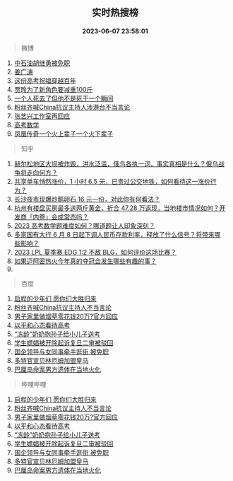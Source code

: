 <div align="center"><h2>实时热搜榜</h2><h4>2023-06-07 23:58:01</h4></div>

> 微博  

1. [中石油胡继勇被免职](https://s.weibo.com/weibo?q=%23%E4%B8%AD%E7%9F%B3%E6%B2%B9%E8%83%A1%E7%BB%A7%E5%8B%87%E8%A2%AB%E5%85%8D%E8%81%8C%23&t=31&band_rank=1&Refer=top)<br />
2. [姜广涛](https://s.weibo.com/weibo?q=%E5%A7%9C%E5%B9%BF%E6%B6%9B&t=31&band_rank=2&Refer=top)<br />
3. [这份高考祝福穿越百年](https://s.weibo.com/weibo?q=%23%E8%BF%99%E4%BB%BD%E9%AB%98%E8%80%83%E7%A5%9D%E7%A6%8F%E7%A9%BF%E8%B6%8A%E7%99%BE%E5%B9%B4%23&t=31&band_rank=3&Refer=top)<br />
4. [贾玲为了新角色要减重100斤](https://s.weibo.com/weibo?q=%23%E8%B4%BE%E7%8E%B2%E4%B8%BA%E4%BA%86%E6%96%B0%E8%A7%92%E8%89%B2%E8%A6%81%E5%87%8F%E9%87%8D100%E6%96%A4%23&t=31&band_rank=4&Refer=top)<br />
5. [一个人死去了但他不是死于一个瞬间](https://s.weibo.com/weibo?q=%E4%B8%80%E4%B8%AA%E4%BA%BA%E6%AD%BB%E5%8E%BB%E4%BA%86%E4%BD%86%E4%BB%96%E4%B8%8D%E6%98%AF%E6%AD%BB%E4%BA%8E%E4%B8%80%E4%B8%AA%E7%9E%AC%E9%97%B4&t=31&band_rank=5&Refer=top)<br />
6. [粉丝齐喊China抗议主持人涉港台不当言论](https://s.weibo.com/weibo?q=%23%E7%B2%89%E4%B8%9D%E9%BD%90%E5%96%8AChina%E6%8A%97%E8%AE%AE%E4%B8%BB%E6%8C%81%E4%BA%BA%E6%B6%89%E6%B8%AF%E5%8F%B0%E4%B8%8D%E5%BD%93%E8%A8%80%E8%AE%BA%23&t=31&band_rank=6&Refer=top)<br />
7. [张艺兴工作室再回应](https://s.weibo.com/weibo?q=%23%E5%BC%A0%E8%89%BA%E5%85%B4%E5%B7%A5%E4%BD%9C%E5%AE%A4%E5%86%8D%E5%9B%9E%E5%BA%94%23&t=31&band_rank=7&Refer=top)<br />
8. [高考数学](https://s.weibo.com/weibo?q=%E9%AB%98%E8%80%83%E6%95%B0%E5%AD%A6&t=31&band_rank=8&Refer=top)<br />
9. [凤凰传奇一个火上辈子一个火下辈子](https://s.weibo.com/weibo?q=%23%E5%87%A4%E5%87%B0%E4%BC%A0%E5%A5%87%E4%B8%80%E4%B8%AA%E7%81%AB%E4%B8%8A%E8%BE%88%E5%AD%90%E4%B8%80%E4%B8%AA%E7%81%AB%E4%B8%8B%E8%BE%88%E5%AD%90%23&t=31&band_rank=9&Refer=top)<br />

> 知乎  

1. [赫尔松地区大坝被炸毁，洪水泛滥，俄乌各执一词，事实真相是什么？俄乌战争将走向何方？](https://www.zhihu.com/question/605068506)<br />
2. [共享单车悄然涨价，1 小时 6.5 元，已贵过公交地铁，如何看待这一涨价行为？](https://www.zhihu.com/question/605241957)<br />
3. [长沙夜市现爆炒鹅卵石 16 元一份，对此你有何看法？](https://www.zhihu.com/question/604881315)<br />
4. [杭州有楼盘买房最多送两斤黄金，折合 47.28 万返现，当地楼市情况如何？开发商「内卷」会成常态吗？](https://www.zhihu.com/question/605337792)<br />
5. [2023 高考数学题难度如何？哪道题让人印象深刻？](https://www.zhihu.com/question/605281198)<br />
6. [多家国有大行 6 月 8 日起下调人民币存款利率，释放了什么信号？将带来哪些影响？](https://www.zhihu.com/question/605298719)<br />
7. [2023 LPL 夏季赛 EDG 1:2 不敌 BLG，如何评价这场比赛？](https://www.zhihu.com/question/605336971)<br />
8. [如果迈阿密热火今年真的夺冠会发生哪些有趣的事？](https://www.zhihu.com/question/605217228)<br />
9. []()<br />

> 百度  

1. [启程的少年们 愿你们大胜归来](https://www.baidu.com/s?wd=%E5%90%AF%E7%A8%8B%E7%9A%84%E5%B0%91%E5%B9%B4%E4%BB%AC+%E6%84%BF%E4%BD%A0%E4%BB%AC%E5%A4%A7%E8%83%9C%E5%BD%92%E6%9D%A5&sa=fyb_news&rsv_dl=fyb_news)<br />
2. [粉丝齐喊China抗议主持人不当言论](https://www.baidu.com/s?wd=%E7%B2%89%E4%B8%9D%E9%BD%90%E5%96%8AChina%E6%8A%97%E8%AE%AE%E4%B8%BB%E6%8C%81%E4%BA%BA%E4%B8%8D%E5%BD%93%E8%A8%80%E8%AE%BA&sa=fyb_news&rsv_dl=fyb_news)<br />
3. [男子家里做烟草零花钱20万?官方回应](https://www.baidu.com/s?wd=%E7%94%B7%E5%AD%90%E5%AE%B6%E9%87%8C%E5%81%9A%E7%83%9F%E8%8D%89%E9%9B%B6%E8%8A%B1%E9%92%B120%E4%B8%87%3F%E5%AE%98%E6%96%B9%E5%9B%9E%E5%BA%94&sa=fyb_news&rsv_dl=fyb_news)<br />
4. [以平和心态看待高考](https://www.baidu.com/s?wd=%E4%BB%A5%E5%B9%B3%E5%92%8C%E5%BF%83%E6%80%81%E7%9C%8B%E5%BE%85%E9%AB%98%E8%80%83&sa=fyb_news&rsv_dl=fyb_news)<br />
5. [“冻龄”奶奶抱孙子给小儿子送考](https://www.baidu.com/s?wd=%E2%80%9C%E5%86%BB%E9%BE%84%E2%80%9D%E5%A5%B6%E5%A5%B6%E6%8A%B1%E5%AD%99%E5%AD%90%E7%BB%99%E5%B0%8F%E5%84%BF%E5%AD%90%E9%80%81%E8%80%83&sa=fyb_news&rsv_dl=fyb_news)<br />
6. [学生嫖娼被开除起诉复旦二审被驳回](https://www.baidu.com/s?wd=%E5%AD%A6%E7%94%9F%E5%AB%96%E5%A8%BC%E8%A2%AB%E5%BC%80%E9%99%A4%E8%B5%B7%E8%AF%89%E5%A4%8D%E6%97%A6%E4%BA%8C%E5%AE%A1%E8%A2%AB%E9%A9%B3%E5%9B%9E&sa=fyb_news&rsv_dl=fyb_news)<br />
7. [国企领导与女同事牵手逛街 被免职](https://www.baidu.com/s?wd=%E5%9B%BD%E4%BC%81%E9%A2%86%E5%AF%BC%E4%B8%8E%E5%A5%B3%E5%90%8C%E4%BA%8B%E7%89%B5%E6%89%8B%E9%80%9B%E8%A1%97+%E8%A2%AB%E5%85%8D%E8%81%8C&sa=fyb_news&rsv_dl=fyb_news)<br />
8. [多特官宣贝林厄姆加盟皇马](https://www.baidu.com/s?wd=%E5%A4%9A%E7%89%B9%E5%AE%98%E5%AE%A3%E8%B4%9D%E6%9E%97%E5%8E%84%E5%A7%86%E5%8A%A0%E7%9B%9F%E7%9A%87%E9%A9%AC&sa=fyb_news&rsv_dl=fyb_news)<br />
9. [巴厘岛命案男方遗体在当地火化](https://www.baidu.com/s?wd=%E5%B7%B4%E5%8E%98%E5%B2%9B%E5%91%BD%E6%A1%88%E7%94%B7%E6%96%B9%E9%81%97%E4%BD%93%E5%9C%A8%E5%BD%93%E5%9C%B0%E7%81%AB%E5%8C%96&sa=fyb_news&rsv_dl=fyb_news)<br />

> 哔哩哔哩  

1. [启程的少年们 愿你们大胜归来](https://www.baidu.com/s?wd=%E5%90%AF%E7%A8%8B%E7%9A%84%E5%B0%91%E5%B9%B4%E4%BB%AC+%E6%84%BF%E4%BD%A0%E4%BB%AC%E5%A4%A7%E8%83%9C%E5%BD%92%E6%9D%A5&sa=fyb_news&rsv_dl=fyb_news)<br />
2. [粉丝齐喊China抗议主持人不当言论](https://www.baidu.com/s?wd=%E7%B2%89%E4%B8%9D%E9%BD%90%E5%96%8AChina%E6%8A%97%E8%AE%AE%E4%B8%BB%E6%8C%81%E4%BA%BA%E4%B8%8D%E5%BD%93%E8%A8%80%E8%AE%BA&sa=fyb_news&rsv_dl=fyb_news)<br />
3. [男子家里做烟草零花钱20万?官方回应](https://www.baidu.com/s?wd=%E7%94%B7%E5%AD%90%E5%AE%B6%E9%87%8C%E5%81%9A%E7%83%9F%E8%8D%89%E9%9B%B6%E8%8A%B1%E9%92%B120%E4%B8%87%3F%E5%AE%98%E6%96%B9%E5%9B%9E%E5%BA%94&sa=fyb_news&rsv_dl=fyb_news)<br />
4. [以平和心态看待高考](https://www.baidu.com/s?wd=%E4%BB%A5%E5%B9%B3%E5%92%8C%E5%BF%83%E6%80%81%E7%9C%8B%E5%BE%85%E9%AB%98%E8%80%83&sa=fyb_news&rsv_dl=fyb_news)<br />
5. [“冻龄”奶奶抱孙子给小儿子送考](https://www.baidu.com/s?wd=%E2%80%9C%E5%86%BB%E9%BE%84%E2%80%9D%E5%A5%B6%E5%A5%B6%E6%8A%B1%E5%AD%99%E5%AD%90%E7%BB%99%E5%B0%8F%E5%84%BF%E5%AD%90%E9%80%81%E8%80%83&sa=fyb_news&rsv_dl=fyb_news)<br />
6. [学生嫖娼被开除起诉复旦二审被驳回](https://www.baidu.com/s?wd=%E5%AD%A6%E7%94%9F%E5%AB%96%E5%A8%BC%E8%A2%AB%E5%BC%80%E9%99%A4%E8%B5%B7%E8%AF%89%E5%A4%8D%E6%97%A6%E4%BA%8C%E5%AE%A1%E8%A2%AB%E9%A9%B3%E5%9B%9E&sa=fyb_news&rsv_dl=fyb_news)<br />
7. [国企领导与女同事牵手逛街 被免职](https://www.baidu.com/s?wd=%E5%9B%BD%E4%BC%81%E9%A2%86%E5%AF%BC%E4%B8%8E%E5%A5%B3%E5%90%8C%E4%BA%8B%E7%89%B5%E6%89%8B%E9%80%9B%E8%A1%97+%E8%A2%AB%E5%85%8D%E8%81%8C&sa=fyb_news&rsv_dl=fyb_news)<br />
8. [多特官宣贝林厄姆加盟皇马](https://www.baidu.com/s?wd=%E5%A4%9A%E7%89%B9%E5%AE%98%E5%AE%A3%E8%B4%9D%E6%9E%97%E5%8E%84%E5%A7%86%E5%8A%A0%E7%9B%9F%E7%9A%87%E9%A9%AC&sa=fyb_news&rsv_dl=fyb_news)<br />
9. [巴厘岛命案男方遗体在当地火化](https://www.baidu.com/s?wd=%E5%B7%B4%E5%8E%98%E5%B2%9B%E5%91%BD%E6%A1%88%E7%94%B7%E6%96%B9%E9%81%97%E4%BD%93%E5%9C%A8%E5%BD%93%E5%9C%B0%E7%81%AB%E5%8C%96&sa=fyb_news&rsv_dl=fyb_news)<br />
